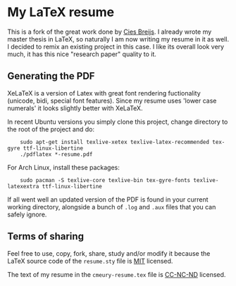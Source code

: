 # My LaTeX resume

This is a fork of the great work done by [Cies Breijs](https://github.com/cies/resume). I already wrote my master thesis in LaTeX, so naturally I am now writing my resume in it as well. I decided to remix an existing project in this case. I like its overall look very much, it has this nice "research paper" quality to it.

## Generating the PDF

XeLaTeX is a version of Latex with great font rendering fuctionality (unicode, bidi,
special font features).  Since my resume uses 'lower case numerals' it
looks slightly better with XeLaTeX.

In recent Ubuntu versions you simply clone this project, change
directory to the root of the project and do:

        sudo apt-get install texlive-xetex texlive-latex-recommended tex-gyre ttf-linux-libertine
        ./pdflatex *-resume.pdf

For Arch Linux, install these packages:

        sudo pacman -S texlive-core texlive-bin tex-gyre-fonts texlive-latexextra ttf-linux-libertine

If all went well an updated version of the PDF is found in your current
working directory, alongside a bunch of `.log` and `.aux` files that
you can safely ignore.

## Terms of sharing

Feel free to use, copy, fork, share, study and/or modify it because the LaTeX source code of the `resume.sty` file is [MIT](http://en.wikipedia.org/wiki/MIT_License) licensed.

The text of my resume in the `cmeury-resume.tex` file is [CC-NC-ND](http://creativecommons.org/licenses/by-nc-nd/3.0/) licensed.
